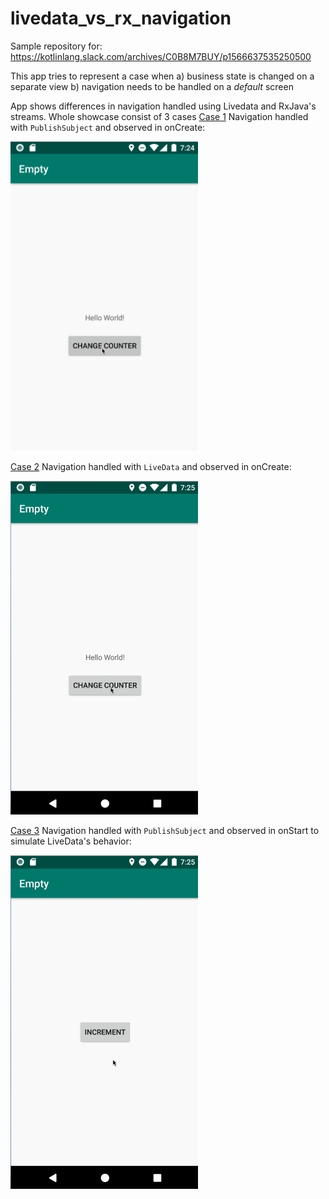 # livedata_vs_rx_navigation
Sample repository for:
https://kotlinlang.slack.com/archives/C0B8M7BUY/p1566637535250500

This app tries to represent a case when 
a) business state is changed on a separate view
b) navigation needs to be handled on a _default_ screen

App shows differences in navigation handled using Livedata and RxJava's streams.
Whole showcase consist of 3 cases
[Case 1](https://github.com/mateuszkwiecinski/livedata_vs_rx_navigation/blob/master/app/src/main/java/pls/help/livedata/MainActivity.kt#L31) 
Navigation handled with `PublishSubject` and observed in onCreate:

<img src="media/rx_onCreate.gif" width="300">

[Case 2](https://github.com/mateuszkwiecinski/livedata_vs_rx_navigation/blob/master/app/src/main/java/pls/help/livedata/MainActivity.kt#L38) 
Navigation handled with `LiveData` and observed in onCreate:

<img src="media/livedata_onCreate.gif" width="300">

[Case 3](https://github.com/mateuszkwiecinski/livedata_vs_rx_navigation/blob/master/app/src/main/java/pls/help/livedata/MainActivity.kt#L67) 
Navigation handled with `PublishSubject` and observed in onStart to simulate LiveData's behavior:

<img src="media/rx_onStart.gif" width="300">
